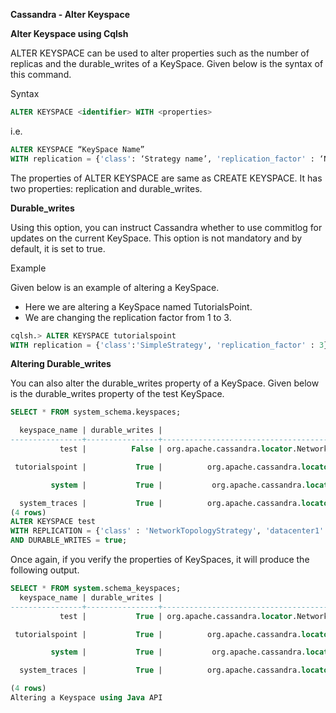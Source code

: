 **Cassandra - Alter Keyspace**

**Alter Keyspace using Cqlsh**

ALTER KEYSPACE can be used to alter properties such as the number of replicas and the durable_writes of a KeySpace. Given below is the syntax of this command.

Syntax
```sql
ALTER KEYSPACE <identifier> WITH <properties>
```

i.e.
```sql
ALTER KEYSPACE “KeySpace Name”
WITH replication = {'class': ‘Strategy name’, 'replication_factor' : ‘No.Of  replicas’};
```

The properties of ALTER KEYSPACE are same as CREATE KEYSPACE. It has two properties: replication and durable_writes.

**Durable_writes**

Using this option, you can instruct Cassandra whether to use commitlog for updates on the current KeySpace. This option is not mandatory and by default, it is set to true.

Example

Given below is an example of altering a KeySpace.

* Here we are altering a KeySpace named TutorialsPoint.
* We are changing the replication factor from 1 to 3.

```sql
cqlsh.> ALTER KEYSPACE tutorialspoint
WITH replication = {'class':'SimpleStrategy', 'replication_factor' : 3};
```

**Altering Durable_writes**

You can also alter the durable_writes property of a KeySpace. Given below is the durable_writes property of the test KeySpace.
```sql
SELECT * FROM system_schema.keyspaces;

  keyspace_name | durable_writes |                                       strategy_class | strategy_options
----------------+----------------+------------------------------------------------------+----------------------------
           test |          False | org.apache.cassandra.locator.NetworkTopologyStrategy | {"datacenter1":"3"}

 tutorialspoint |           True |          org.apache.cassandra.locator.SimpleStrategy | {"replication_factor":"4"}

         system |           True |           org.apache.cassandra.locator.LocalStrategy | { }

  system_traces |           True |          org.apache.cassandra.locator.SimpleStrategy | {"replication_factor":"2"}
(4 rows)
ALTER KEYSPACE test
WITH REPLICATION = {'class' : 'NetworkTopologyStrategy', 'datacenter1' : 3}
AND DURABLE_WRITES = true;
```

Once again, if you verify the properties of KeySpaces, it will produce the following output.
```sql
SELECT * FROM system.schema_keyspaces;
  keyspace_name | durable_writes |                                       strategy_class | strategy_options
----------------+----------------+------------------------------------------------------+----------------------------
           test |           True | org.apache.cassandra.locator.NetworkTopologyStrategy | {"datacenter1":"3"}

 tutorialspoint |           True |          org.apache.cassandra.locator.SimpleStrategy | {"replication_factor":"4"}

         system |           True |           org.apache.cassandra.locator.LocalStrategy | { }

  system_traces |           True |          org.apache.cassandra.locator.SimpleStrategy | {"replication_factor":"2"}

(4 rows)
Altering a Keyspace using Java API
```
